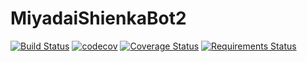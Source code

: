 # MiyadaiShienkaBot2

[![Build Status](https://travis-ci.org/korosuke613/MiyadaiShienkaBot2.svg?branch=master)](https://travis-ci.org/korosuke613/MiyadaiShienkaBot2)
 [![codecov](https://codecov.io/gh/korosuke613/MiyadaiShienkaBot2/branch/master/graph/badge.svg)](https://codecov.io/gh/korosuke613/MiyadaiShienkaBot2)
 [![Coverage Status](https://coveralls.io/repos/github/korosuke613/MiyadaiShienkaBot2/badge.svg?branch=master)](https://coveralls.io/github/korosuke613/MiyadaiShienkaBot2?branch=master)
 [![Requirements Status](https://requires.io/github/korosuke613/MiyadaiShienkaBot2/requirements.svg?branch=master)](https://requires.io/github/korosuke613/MiyadaiShienkaBot2/requirements/?branch=master)